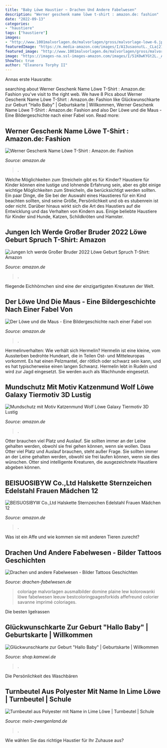 ```yaml
---
title: "Baby Löwe Haustier ~ Drachen Und Andere Fabelwesen"
description: "Werner geschenk name löwe t-shirt : amazon.de: fashion"
date: "2022-09-13"
categories:
- "haustiere"
tags: ["haustiere"]
images:
- "http://www.1001malvorlagen.de/malvorlagen/gross/malvorlage-lowe-6.jpg"
featuredImage: "https://m.media-amazon.com/images/I/A13usaonutL._CLa|2140%2C2000|81fMkFneEYL.png|0%2C0%2C2140%2C2000%2B0.0%2C0.0%2C2140.0%2C2000.0_AC_UL1500_.png"
featured_image: "http://www.1001malvorlagen.de/malvorlagen/gross/malvorlage-lowe-6.jpg"
image: "https://images-na.ssl-images-amazon.com/images/I/51K0wKYGt2L._AC_UL1024_.jpg"
ShowToc: true
author: "Eleanora Torphy II"
---
```



Annas erste Hausratte:

	

		
searching about Werner Geschenk Name Löwe T-Shirt : Amazon.de: Fashion you've visit to the right web. We have 8 Pics about Werner Geschenk Name Löwe T-Shirt : Amazon.de: Fashion like Glückwunschkarte zur Geburt &quot;Hallo Baby&quot; | Geburtskarte | Willkommen, Werner Geschenk Name Löwe T-Shirt : Amazon.de: Fashion and also Der Löwe und die Maus - Eine Bildergeschichte nach einer Fabel von. Read more:
		
    
## Werner Geschenk Name Löwe T-Shirt : Amazon.de: Fashion

<img loading=lazy src="https://m.media-amazon.com/images/I/A13usaonutL._CLa|2140%2C2000|81-fCXir0yL.png|0%2C0%2C2140%2C2000%2B0.0%2C0.0%2C2140.0%2C2000.0_AC_UX569_.png" onerror="this.onerror=null;this.src='https://tse3.mm.bing.net/th?id=OIP.nZl-0-Lfjn1ymBN3D2sTtgHaHh&amp;pid=15.1';" alt="Werner Geschenk Name Löwe T-Shirt : Amazon.de: Fashion">

_Source: amazon.de_

>. 

	

Welche Möglichkeiten zum Streicheln gibt es für Kinder?
Haustiere für Kinder können eine lustige und lohnende Erfahrung sein, aber es gibt einige wichtige Möglichkeiten zum Streicheln, die berücksichtigt werden sollten. Ein paar Dinge, die Sie bei der Auswahl eines Haustieres für ein Kind beachten sollten, sind seine Größe, Persönlichkeit und ob es stubenrein ist oder nicht. Darüber hinaus wirkt sich die Art des Haustiers auf die Entwicklung und das Verhalten von Kindern aus. Einige beliebte Haustiere für Kinder sind Hunde, Katzen, Schildkröten und Hamster.

    
## Jungen Ich Werde Großer Bruder 2022 Löwe Geburt Spruch T-Shirt: Amazon

<img loading=lazy src="https://m.media-amazon.com/images/I/A13usaonutL._CLa|2140%2C2000|81fMkFneEYL.png|0%2C0%2C2140%2C2000%2B0.0%2C0.0%2C2140.0%2C2000.0_AC_UL1500_.png" onerror="this.onerror=null;this.src='https://tse3.mm.bing.net/th?id=OIP.ftBqCBKRWu2aPARKjlyb3AHaHh&amp;pid=15.1';" alt="Jungen Ich werde Großer Bruder 2022 Löwe Geburt Spruch T-Shirt: Amazon">

_Source: amazon.de_

>. 

	

fliegende Eichhörnchen sind eine der einzigartigsten Kreaturen der Welt.

    
## Der Löwe Und Die Maus - Eine Bildergeschichte Nach Einer Fabel Von

<img loading=lazy src="https://images-na.ssl-images-amazon.com/images/I/51v+2xMAl8L._SX258_BO1,204,203,200_.jpg" onerror="this.onerror=null;this.src='https://tse3.mm.bing.net/th?id=OIP.sDsmLbnN-w9Jegdq2_i88AAAAA&amp;pid=15.1';" alt="Der Löwe und die Maus - Eine Bildergeschichte nach einer Fabel von">

_Source: amazon.de_

>. 

	

Hermelinverhalten: Wie verhält sich Hermelin?
Hermelin ist eine kleine, vom Aussterben bedrohte Hundeart, die in Teilen Ost- und Mitteleuropas vorkommt. Es hat einen Pelzmantel, der rötlich oder schwarz sein kann, und es hat typischerweise einen langen Schwanz. Hermelin lebt in Rudeln und wird zur Jagd eingesetzt. Sie werden auch als Wachhunde eingesetzt.

    
## Mundschutz Mit Motiv Katzenmund Wolf Löwe Galaxy Tiermotiv 3D Lustig

<img loading=lazy src="https://images-na.ssl-images-amazon.com/images/I/51K0wKYGt2L._AC_UL1024_.jpg" onerror="this.onerror=null;this.src='https://tse2.mm.bing.net/th?id=OIP.WTDZcfoo9bwecaAjxADiPwHaE2&amp;pid=15.1';" alt="Mundschutz mit Motiv Katzenmund Wolf Löwe Galaxy Tiermotiv 3D Lustig">

_Source: amazon.de_

>. 

	

Otter brauchen viel Platz und Auslauf. Sie sollten immer an der Leine gehalten werden, obwohl sie frei gehen können, wenn sie wollen.
Dass Otter viel Platz und Auslauf brauchen, steht außer Frage. Sie sollten immer an der Leine gehalten werden, obwohl sie frei laufen können, wenn sie dies wünschen. Otter sind intelligente Kreaturen, die ausgezeichnete Haustiere abgeben können.

    
## BEISUOSIBYW Co.,Ltd Halskette Sternzeichen Edelstahl Frauen Mädchen 12

<img loading=lazy src="https://m.media-amazon.com/images/I/51a8gATO8jS._AC_UL1500_.jpg" onerror="this.onerror=null;this.src='https://tse1.mm.bing.net/th?id=OIP._ndpcxSx98iAJ9XQK_-ITQHaOm&amp;pid=15.1';" alt="BEISUOSIBYW Co.,Ltd Halskette Sternzeichen Edelstahl Frauen Mädchen 12">

_Source: amazon.de_

>. 

	

Was ist ein Affe und wie kommen sie mit anderen Tieren zurecht?

    
## Drachen Und Andere Fabelwesen - Bilder Tattoos Geschichten

<img loading=lazy src="http://www.1001malvorlagen.de/malvorlagen/gross/malvorlage-lowe-6.jpg" onerror="this.onerror=null;this.src='https://tse3.mm.bing.net/th?id=OIP.ug0S4P_3v6lP5GLrR_ugUAHaFc&amp;pid=15.1';" alt="Drachen und andere Fabelwesen - Bilder Tattoos Geschichten">

_Source: drachen-fabelwesen.de_

>coloriage malvorlagen ausmalbilder domine plaine lew kolorowanki löwe fabelwesen leeuw bestcoloringpagesforkids affefreund colorier savanne imprimé coloriages. 

	

Die besten Igelrassen

    
## Glückwunschkarte Zur Geburt &quot;Hallo Baby&quot; | Geburtskarte | Willkommen

<img loading=lazy src="https://shop.kamewi.de/2290-large_default/glueckwunschkarte-hallo-baby-loewe.jpg" onerror="this.onerror=null;this.src='https://tse1.mm.bing.net/th?id=OIP.TdmZXCcfP6IktKBrO9cPHAHaFj&amp;pid=15.1';" alt="Glückwunschkarte zur Geburt &quot;Hallo Baby&quot; | Geburtskarte | Willkommen">

_Source: shop.kamewi.de_

>. 

	

Die Persönlichkeit des Waschbären

    
## Turnbeutel Aus Polyester Mit Name In Lime Löwe | Turnbeutel | Schule

<img loading=lazy src="https://www.mein-zwergenland.de/media/image/f8/53/a1/ZL-TURN-LIME_Lowe.jpg" onerror="this.onerror=null;this.src='https://tse4.mm.bing.net/th?id=OIP.w0lcoqm-M_KOGeB3K2sXdQHaHa&amp;pid=15.1';" alt="Turnbeutel aus Polyester mit Name in Lime Löwe | Turnbeutel | Schule">

_Source: mein-zwergenland.de_

>. 

	

Wie wählen Sie das richtige Haustier für Ihr Zuhause aus?

